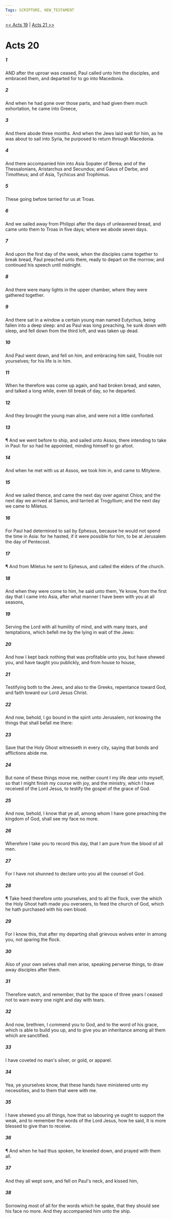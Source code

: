 ```yaml
---
Tags: SCRIPTURE, NEW_TESTAMENT
---
```


[<< Acts 19](NEW_TESTAMENT/05_Acts/Acts_19.md) | [Acts 21 >>](NEW_TESTAMENT/05_Acts/Acts_21.md)

# Acts 20

##### 1
 AND after the uproar was ceased, Paul called unto him the disciples, and embraced them, and departed for to go into Macedonia.
##### 2
 And when he had gone over those parts, and had given them much exhortation, he came into Greece,
##### 3
 And there abode three months. And when the Jews laid wait for him, as he was about to sail into Syria, he purposed to return through Macedonia.
##### 4
 And there accompanied him into Asia Sopater of Berea; and of the Thessalonians, Aristarchus and Secundus; and Gaius of Derbe, and Timotheus; and of Asia, Tychicus and Trophimus.
##### 5
 These going before tarried for us at Troas.
##### 6
 And we sailed away from Philippi after the days of unleavened bread, and came unto them to Troas in five days; where we abode seven days.
##### 7
 And upon the first day of the week, when the disciples came together to break bread, Paul preached unto them, ready to depart on the morrow; and continued his speech until midnight.
##### 8
 And there were many lights in the upper chamber, where they were gathered together.
##### 9
 And there sat in a window a certain young man named Eutychus, being fallen into a deep sleep: and as Paul was long preaching, he sunk down with sleep, and fell down from the third loft, and was taken up dead.
##### 10
 And Paul went down, and fell on him, and embracing him said, Trouble not yourselves; for his life is in him.
##### 11
 When he therefore was come up again, and had broken bread, and eaten, and talked a long while, even till break of day, so he departed.
##### 12
 And they brought the young man alive, and were not a little comforted.
##### 13
 ¶ And we went before to ship, and sailed unto Assos, there intending to take in Paul: for so had he appointed, minding himself to go afoot.
##### 14
 And when he met with us at Assos, we took him in, and came to Mitylene.
##### 15
 And we sailed thence, and came the next day over against Chios; and the next day we arrived at Samos, and tarried at Trogyllium; and the next day we came to Miletus.
##### 16
 For Paul had determined to sail by Ephesus, because he would not spend the time in Asia: for he hasted, if it were possible for him, to be at Jerusalem the day of Pentecost.
##### 17
 ¶ And from Miletus he sent to Ephesus, and called the elders of the church.
##### 18
 And when they were come to him, he said unto them, Ye know, from the first day that I came into Asia, after what manner I have been with you at all seasons,
##### 19
 Serving the Lord with all humility of mind, and with many tears, and temptations, which befell me by the lying in wait of the Jews:
##### 20
 And how I kept back nothing that was profitable unto you, but have shewed you, and have taught you publickly, and from house to house,
##### 21
 Testifying both to the Jews, and also to the Greeks, repentance toward God, and faith toward our Lord Jesus Christ.
##### 22
 And now, behold, I go bound in the spirit unto Jerusalem, not knowing the things that shall befall me there:
##### 23
 Save that the Holy Ghost witnesseth in every city, saying that bonds and afflictions abide me.
##### 24
 But none of these things move me, neither count I my life dear unto myself, so that I might finish my course with joy, and the ministry, which I have received of the Lord Jesus, to testify the gospel of the grace of God.
##### 25
 And now, behold, I know that ye all, among whom I have gone preaching the kingdom of God, shall see my face no more.
##### 26
 Wherefore I take you to record this day, that I am pure from the blood of all men.
##### 27
 For I have not shunned to declare unto you all the counsel of God.
##### 28
 ¶ Take heed therefore unto yourselves, and to all the flock, over the which the Holy Ghost hath made you overseers, to feed the church of God, which he hath purchased with his own blood.
##### 29
 For I know this, that after my departing shall grievous wolves enter in among you, not sparing the flock.
##### 30
 Also of your own selves shall men arise, speaking perverse things, to draw away disciples after them.
##### 31
 Therefore watch, and remember, that by the space of three years I ceased not to warn every one night and day with tears.
##### 32
 And now, brethren, I commend you to God, and to the word of his grace, which is able to build you up, and to give you an inheritance among all them which are sanctified.
##### 33
 I have coveted no man's silver, or gold, or apparel.
##### 34
 Yea, ye yourselves know, that these hands have ministered unto my necessities, and to them that were with me.
##### 35
 I have shewed you all things, how that so labouring ye ought to support the weak, and to remember the words of the Lord Jesus, how he said, It is more blessed to give than to receive.
##### 36
 ¶ And when he had thus spoken, he kneeled down, and prayed with them all.
##### 37
 And they all wept sore, and fell on Paul's neck, and kissed him,
##### 38
 Sorrowing most of all for the words which he spake, that they should see his face no more. And they accompanied him unto the ship.

